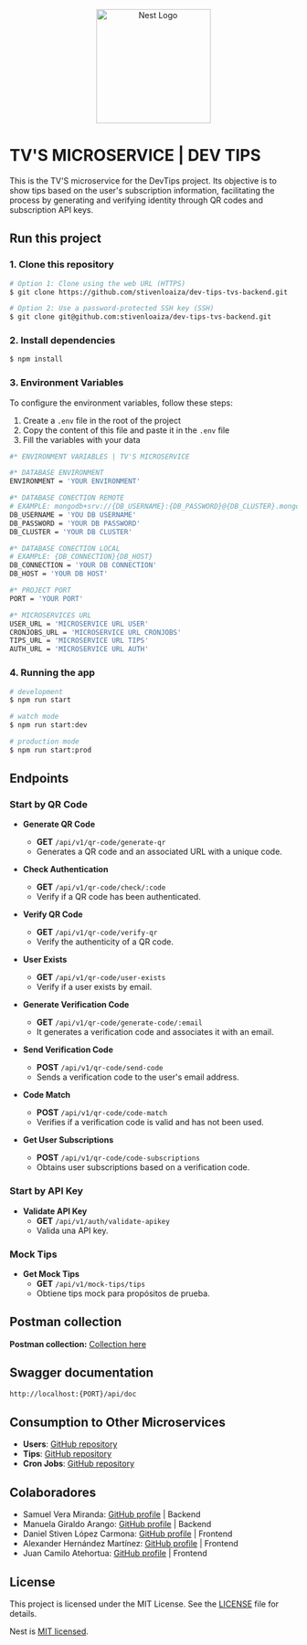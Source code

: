 <p align="center">
  <a href="http://nestjs.com/" target="blank"><img src="https://nestjs.com/img/logo-small.svg" width="200" alt="Nest Logo" /></a>
</p>

# TV'S MICROSERVICE | DEV TIPS

This is the TV'S microservice for the DevTips project. Its objective is to show tips based on the user's subscription information, facilitating the process by generating and verifying identity through QR codes and subscription API keys.

## Run this project

### 1. Clone this repository

```bash
# Option 1: Clone using the web URL (HTTPS)
$ git clone https://github.com/stivenloaiza/dev-tips-tvs-backend.git

# Option 2: Use a password-protected SSH key (SSH)
$ git clone git@github.com:stivenloaiza/dev-tips-tvs-backend.git
```

### 2. Install dependencies

```bash
$ npm install
```

### 3. Environment Variables

To configure the environment variables, follow these steps:

1. Create a `.env` file in the root of the project
2. Copy the content of this file and paste it in the `.env` file
3. Fill the variables with your data

```bash
#* ENVIRONMENT VARIABLES | TV'S MICROSERVICE

#* DATABASE ENVIRONMENT
ENVIRONMENT = 'YOUR ENVIRONMENT'

#* DATABASE CONECTION REMOTE
# EXAMPLE: mongodb+srv://{DB_USERNAME}:{DB_PASSWORD}@{DB_CLUSTER}.mongodb.net/?retryWrites=true&w=majority&appName=Tvs
DB_USERNAME = 'YOU DB USERNAME'
DB_PASSWORD = 'YOUR DB PASSWORD'
DB_CLUSTER = 'YOUR DB CLUSTER'

#* DATABASE CONECTION LOCAL
# EXAMPLE: {DB_CONNECTION}{DB_HOST}
DB_CONNECTION = 'YOUR DB CONNECTION'
DB_HOST = 'YOUR DB HOST'

#* PROJECT PORT
PORT = 'YOUR PORT'

#* MICROSERVICES URL
USER_URL = 'MICROSERVICE URL USER'
CRONJOBS_URL = 'MICROSERVICE URL CRONJOBS'
TIPS_URL = 'MICROSERVICE URL TIPS'
AUTH_URL = 'MICROSERVICE URL AUTH'
```

### 4. Running the app

```bash
# development
$ npm run start

# watch mode
$ npm run start:dev

# production mode
$ npm run start:prod
```

## Endpoints

### Start by QR Code

- **Generate QR Code**

  - **GET** `/api/v1/qr-code/generate-qr`
  - Generates a QR code and an associated URL with a unique code.

- **Check Authentication**

  - **GET** `/api/v1/qr-code/check/:code`
  - Verify if a QR code has been authenticated.

- **Verify QR Code**

  - **GET** `/api/v1/qr-code/verify-qr`
  - Verify the authenticity of a QR code.

- **User Exists**

  - **GET** `/api/v1/qr-code/user-exists`
  - Verify if a user exists by email.

- **Generate Verification Code**

  - **GET** `/api/v1/qr-code/generate-code/:email`
  - It generates a verification code and associates it with an email.

- **Send Verification Code**

  - **POST** `/api/v1/qr-code/send-code`
  - Sends a verification code to the user's email address.

- **Code Match**

  - **POST** `/api/v1/qr-code/code-match`
  - Verifies if a verification code is valid and has not been used.

- **Get User Subscriptions**
  - **POST** `/api/v1/qr-code/code-subscriptions`
  - Obtains user subscriptions based on a verification code.

### Start by API Key

- **Validate API Key**
  - **GET** `/api/v1/auth/validate-apikey`
  - Valida una API key.

### Mock Tips

- **Get Mock Tips**
  - **GET** `/api/v1/mock-tips/tips`
  - Obtiene tips mock para propósitos de prueba.

## Postman collection

**Postman collection:** [Collection here](./postman/TV'S%20MICROSERVICE.postman_collection.json)

## Swagger documentation

```bash
http://localhost:{PORT}/api/doc
```

## Consumption to Other Microservices

- **Users**: [GitHub repository](https://github.com/stivenloaiza/dev-tips-users-backend)
- **Tips**: [GitHub repository](https://github.com/stivenloaiza/dev-tips-tips-backend)
- **Cron Jobs**: [GitHub repository](https://github.com/stivenloaiza/dev-tips-cronjobs-backend)

## Colaboradores

- Samuel Vera Miranda: [GitHub profile](https://github.com/SamuelSml) | Backend
- Manuela Giraldo Arango: [GitHub profile](https://github.com/Arangog20) | Backend
- Daniel Stiven López Carmona: [GitHub profile](https://github.com/stiv-ca) | Frontend
- Alexander Hernández Martínez: [GitHub profile](https://github.com/AlexanderHernandez17) | Frontend
- Juan Camilo Atehortua: [GitHub profile](https://github.com/JuanCamilo97-stack) | Frontend

## License

This project is licensed under the MIT License. See the [LICENSE](LICENSE) file for details.

Nest is [MIT licensed](https://github.com/nestjs/nest/blob/master/LICENSE).
